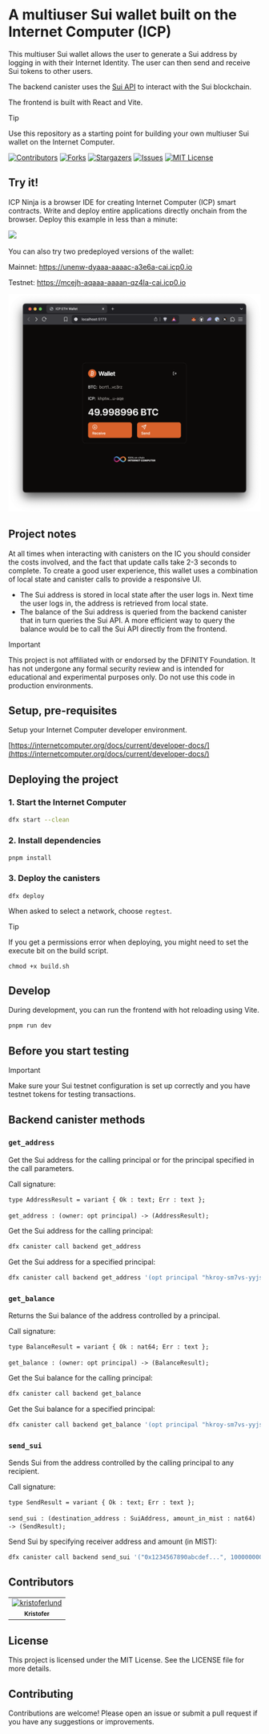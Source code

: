 # A multiuser Sui wallet built on the Internet Computer (ICP)

This multiuser Sui wallet allows the user to generate a Sui
address by logging in with their Internet Identity. The user can then send and receive Sui tokens to other users.

The backend canister uses the [Sui API](https://docs.sui.io/) to interact with the Sui blockchain.

The frontend is built with React and Vite.

> [!TIP]
> Use this repository as a starting point for building your own multiuser Sui wallet on the Internet Computer.

[![Contributors][contributors-shield]][contributors-url]
[![Forks][forks-shield]][forks-url]
[![Stargazers][stars-shield]][stars-url]
[![Issues][issues-shield]][issues-url]
[![MIT License][license-shield]](LICENSE)


## Try it!

ICP Ninja is a browser IDE for creating Internet Computer (ICP) smart contracts. Write and deploy entire applications directly onchain from the browser. Deploy this example in less than a minute:

[![](https://icp.ninja/assets/open.svg)](https://icp.ninja/i?g=https://github.com/kristoferlund/sui_wallet/tree/ninja)

You can also try two predeployed versions of the wallet:

Mainnet: <https://unenw-dyaaa-aaaac-a3e6a-cai.icp0.io>

Testnet: <https://mcejh-aqaaa-aaaan-qz4la-cai.icp0.io>

![](./media/screenshot.png)

## Project notes

At all times when interacting with canisters on the IC you should consider the
costs involved, and the fact that update calls take 2-3 seconds to complete. To
create a good user experience, this wallet uses a combination of local state and
canister calls to provide a responsive UI.

- The Sui address is stored in local state after the user logs in. Next
  time the user logs in, the address is retrieved from local state.
- The balance of the Sui address is queried from the backend canister that in
  turn queries the Sui API. A more efficient way to query the balance would be to call the Sui API directly from the frontend.

> [!IMPORTANT]
> This project is not affiliated with or endorsed by the DFINITY Foundation. It has not undergone any formal security review and is intended for educational and experimental purposes only. Do not use this code in production environments.

## Setup, pre-requisites

Setup your Internet Computer developer environment.

[https://internetcomputer.org/docs/current/developer-docs/](https://internetcomputer.org/docs/current/developer-docs/)

## Deploying the project

### 1. Start the Internet Computer

```bash
dfx start --clean
```

### 2. Install dependencies

```
pnpm install
```

### 3. Deploy the canisters

```
dfx deploy
```

When asked to select a network, choose `regtest`.

> [!TIP]
> If you get a permissions error when deploying, you might need to set the execute
> bit on the build script.
>
> ```
> chmod +x build.sh
> ```

## Develop

During development, you can run the frontend with hot reloading using Vite.

```bash
pnpm run dev
```

## Before you start testing

> [!IMPORTANT]
> Make sure your Sui testnet configuration is set up correctly and you have testnet tokens for testing transactions.

## Backend canister methods

### `get_address`

Get the Sui address for the calling principal or for the principal
specified in the call parameters.

Call signature:

```
type AddressResult = variant { Ok : text; Err : text };

get_address : (owner: opt principal) -> (AddressResult);
```

Get the Sui address for the calling principal:

```bash
dfx canister call backend get_address
```

Get the Sui address for a specified principal:

```bash
dfx canister call backend get_address '(opt principal "hkroy-sm7vs-yyjs7-ekppe-qqnwx-hm4zf-n7ybs-titsi-k6e3k-ucuiu-uqe")'
```

### `get_balance`

Returns the Sui balance of the address controlled by a principal.

Call signature:

```
type BalanceResult = variant { Ok : nat64; Err : text };

get_balance : (owner: opt principal) -> (BalanceResult);
```

Get the Sui balance for the calling principal:

```bash
dfx canister call backend get_balance
```

Get the Sui balance for a specified principal:

```bash
dfx canister call backend get_balance '(opt principal "hkroy-sm7vs-yyjs7-ekppe-qqnwx-hm4zf-n7ybs-titsi-k6e3k-ucuiu-uqe")'
```

### `send_sui`

Sends Sui from the address controlled by the calling principal to any
recipient.

Call signature:

```
type SendResult = variant { Ok : text; Err : text };

send_sui : (destination_address : SuiAddress, amount_in_mist : nat64) -> (SendResult);
```

Send Sui by specifying receiver address and amount (in MIST):

```bash
dfx canister call backend send_sui '("0x1234567890abcdef...", 1000000000)'
```

## Contributors

<!-- readme: collaborators,contributors -start -->
<table>
	<tbody>
		<tr>
            <td align="center">
                <a href="https://github.com/kristoferlund">
                    <img src="https://avatars.githubusercontent.com/u/9698363?v=4" width="100;" alt="kristoferlund"/>
                    <br />
                    <sub><b>Kristofer</b></sub>
                </a>
            </td>
		</tr>
	<tbody>
</table>
<!-- readme: collaborators,contributors -end -->

## License

This project is licensed under the MIT License. See the LICENSE file for more
details.

## Contributing

Contributions are welcome! Please open an issue or submit a pull request if you
have any suggestions or improvements.

[contributors-shield]: https://img.shields.io/github/contributors/kristoferlund/sui_wallet.svg?style=for-the-badge
[contributors-url]: https://github.com/kristoferlund/sui_wallet/graphs/contributors
[forks-shield]: https://img.shields.io/github/forks/kristoferlund/sui_wallet.svg?style=for-the-badge
[forks-url]: https://github.com/kristoferlund/sui_wallet/network/members
[stars-shield]: https://img.shields.io/github/stars/kristoferlund/sui_wallet?style=for-the-badge
[stars-url]: https://github.com/kristoferlund/sui_wallet/stargazers
[issues-shield]: https://img.shields.io/github/issues/kristoferlund/sui_wallet.svg?style=for-the-badge
[issues-url]: https://github.com/kristoferlund/sui_wallet/issues
[license-shield]: https://img.shields.io/github/license/kristoferlund/sui_wallet.svg?style=for-the-badge
[license-url]: https://github.com/kristoferlund/sui_wallet/blob/master/LICENSE.txt
